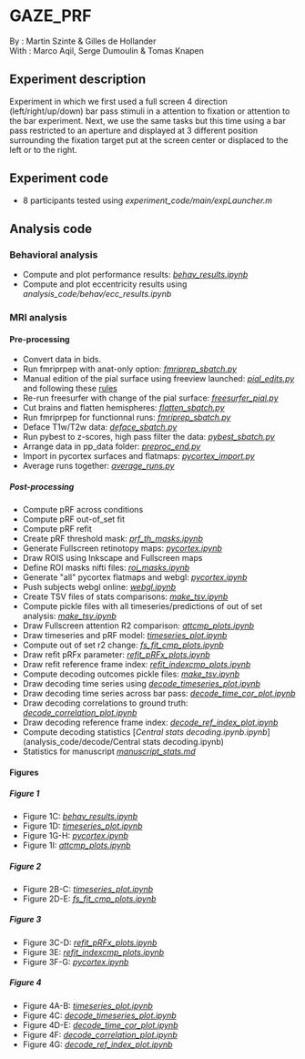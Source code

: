# GAZE_PRF

By : Martin Szinte & Gilles de Hollander<br/>
With : Marco Aqil, Serge Dumoulin & Tomas Knapen<br/>

## Experiment description
Experiment in which we first used a full screen 4 direction (left/right/up/down)
bar pass stimuli in a attention to fixation or attention to the bar experiment.
Next, we use the same tasks but this time using a bar pass restricted to an aperture and 
displayed at 3 different position surrounding the fixation target put at the screen center 
or displaced to the left or to the right.<br/>

## Experiment code
* 8 participants tested using _experiment_code/main/expLauncher.m_

## Analysis code

### Behavioral analysis
* Compute and plot performance results: [_behav_results.ipynb_](analysis_code/behav/behav_results.ipynb)<br/>
* Compute and plot eccentricity results using _analysis_code/behav/ecc_results.ipynb_<br/>

### MRI analysis

#### Pre-processing
* Convert data in bids.<br/>
* Run fmriprpep with anat-only option: [_fmriprep_sbatch.py_](analysis_code/preproc/fmriprep_sbatch.py)<br/>
* Manual edition of the pial surface using freeview launched: [_pial_edits.py_](analysis_code/preproc/pial_edits.py) and following these [rules](http://surfer.nmr.mgh.harvard.edu/fswiki/FsTutorial/PialEditsV6.0)<br/>
* Re-run freesurfer with change of the pial surface: [_freesurfer_pial.py_](analysis_code/preproc/freesurfer_pial.py)<br/>
* Cut brains and flatten hemispheres: [_flatten_sbatch.py_](analysis_code/preproc/flatten_sbatch.py)<br/>
* Run fmriprpep for functionnal runs: [_fmriprep_sbatch.py_](analysis_code/preproc/fmriprep_sbatch.py)<br/>
* Deface T1w/T2w data: [_deface_sbatch.py_](analysis_code/preproc/deface_sbatch.py)<br/>
* Run pybest to z-scores, high pass filter the data: [_pybest_sbatch.py_](analysis_code/preproc/pybest_sbatch.py)<br/>
* Arrange data in pp_data folder: [_preproc_end.py_](analysis_code/preproc/preproc_end.py)<br/>
* Import in pycortex surfaces and flatmaps: [_pycortex_import.py_](analysis_code/preproc/pycortex_import.py)<br/>
* Average runs together: [_average_runs.py_](analysis_code/preproc/average_runs.py)<br/>

##### Post-processing
* Compute pRF across conditions 
* Compute pRF out-of_set fit
* Compute pRF refit
* Create pRF threshold mask: [_prf_th_masks.ipynb_](analysis_code/prf/prf_th_masks.ipynb)<br/>
* Generate Fullscreen retinotopy maps: [_pycortex.ipynb_](analysis_code/prf/pycortex.ipynb)<br/>
* Draw ROIS using Inkscape and Fullscreen maps<br/>
* Define ROI masks nifti files: [_roi_masks.ipynb_](analysis_code/prf/roi_masks.ipynb)<br/>
* Generate "all" pycortex flatmaps and webgl: [_pycortex.ipynb_](analysis_code/prf/pycortex.ipynb)<br/>
* Push subjects webgl online: [_webgl.ipynb_](analysis_code/prf/webgl.ipynb)<br/>
* Create TSV files of stats comparisons: [_make_tsv.ipynb_](analysis_code/prf/make_tsv.ipynb)<br/>
* Compute pickle files with all timeseries/predictions of out of set analysis: [_make_tsv.ipynb_](analysis_code/prf/make_tsv.ipynb)<br/>
* Draw Fullscreen attention R2 comparison: [_attcmp_plots.ipynb_](analysis_code/prf/attcmp_plots.ipynb)<br/>
* Draw timeseries and pRF model: [_timeseries_plot.ipynb_](analysis_code/prf/timeseries_plot.ipynb)<br/>
* Compute out of set r2 change: [_fs_fit_cmp_plots.ipynb_](analysis_code/prf/fs_fit_cmp_plots.ipynb)<br/>
* Draw refit pRFx parameter: [_refit_pRFx_plots.ipynb_](analysis_code/prf/refit_pRFx_plots.ipynb)<br/>
* Draw refit reference frame index: [_refit_indexcmp_plots.ipynb_](analysis_code/prf/refit_indexcmp_plots.ipynb)<br/>
* Compute decoding outcomes pickle files: [_make_tsv.ipynb_](analysis_code/prf/make_tsv.ipynb)<br/>
* Draw decoding time series using [_decode_timeseries_plot.ipynb_](analysis_code/decode/decode_timeseries_plot.ipynb)<br/>
* Draw decoding time series across bar pass: [_decode_time_cor_plot.ipynb_](analysis_code/decode/decode_time_cor_plot.ipynb)<br/>
* Draw decoding correlations to ground truth: [_decode_correlation_plot.ipynb_](analysis_code/decode/decode_correlation_plot.ipynb)<br/>
* Draw decoding reference frame index: [_decode_ref_index_plot.ipynb_](analysis_code/decode/decode_ref_index_plot.ipynb)<br/>
* Compute decoding statistics [_Central stats decoding.ipynb.ipynb_](analysis_code/decode/Central stats decoding.ipynb)<br/>
* Statistics for manuscript [_manuscript_stats.md_](analysis_code/manuscript/manuscript_stats.md)<br/>

#### Figures

##### Figure 1
* Figure 1C: [_behav_results.ipynb_](analysis_code/behav/behav_results.ipynb)<br/>
* Figure 1D: [_timeseries_plot.ipynb_](analysis_code/prf/timeseries_plot.ipynb)<br/>
* Figure 1G-H: [_pycortex.ipynb_](analysis_code/prf/pycortex.ipynb)<br/>
* Figure 1I: [_attcmp_plots.ipynb_](analysis_code/prf/attcmp_plots.ipynb)<br/>

##### Figure 2
* Figure 2B-C: [_timeseries_plot.ipynb_](analysis_code/prf/timeseries_plot.ipynb)<br/>
* Figure 2D-E: [_fs_fit_cmp_plots.ipynb_](analysis_code/prf/fs_fit_cmp_plots.ipynb)<br/>

##### Figure 3
* Figure 3C-D: [_refit_pRFx_plots.ipynb_](analysis_code/prf/refit_pRFx_plots.ipynb)<br/>
* Figure 3E: [_refit_indexcmp_plots.ipynb_](analysis_code/prf/refit_indexcmp_plots.ipynb)<br/>
* Figure 3F-G: [_pycortex.ipynb_](analysis_code/prf/pycortex.ipynb)<br/>

##### Figure 4
* Figure 4A-B: [_timeseries_plot.ipynb_](analysis_code/prf/timeseries_plot.ipynb)<br/>
* Figure 4C: [_decode_timeseries_plot.ipynb_](analysis_code/decode/decode_timeseries_plot.ipynb)<br/>
* Figure 4D-E: [_decode_time_cor_plot.ipynb_](analysis_code/decode/decode_time_cor_plot.ipynb)<br/>
* Figure 4F: [_decode_correlation_plot.ipynb_](analysis_code/decode/decode_correlation_plot.ipynb)<br/>
* Figure 4G: [_decode_ref_index_plot.ipynb_](analysis_code/decode/decode_ref_index_plot.ipynb)<br/>